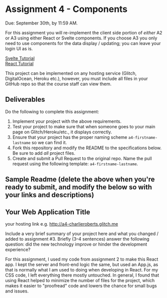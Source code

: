 Assignment 4 - Components
===

Due: September 30th, by 11:59 AM.

For this assignment you will re-implement the client side portion of *either* A2 or A3 using either React or Svelte components. If you choose A3 you only need to use components for the data display / updating; you can leave your login UI as is.

[Svelte Tutorial](https://github.com/cs-4241-2024/cs-4241-2024.github.io/blob/main/using.svelte.md)  
[React Tutorial](https://github.com/cs-4241-2024/cs-4241-2024.github.io/blob/main/using.react.md)  

This project can be implemented on any hosting service (Glitch, DigitalOcean, Heroku etc.), however, you must include all files in your GitHub repo so that the course staff can view them.

Deliverables
---

Do the following to complete this assignment:

1. Implement your project with the above requirements.
3. Test your project to make sure that when someone goes to your main page on Glitch/Heroku/etc., it displays correctly.
4. Ensure that your project has the proper naming scheme `a4-firstname-lastname` so we can find it.
5. Fork this repository and modify the README to the specifications below. Be sure to add *all* project files.
6. Create and submit a Pull Request to the original repo. Name the pull request using the following template: `a4-firstname-lastname`.

Sample Readme (delete the above when you're ready to submit, and modify the below so with your links and descriptions)
---

## Your Web Application Title

your hosting link e.g. http://a4-charlieroberts.glitch.me

Include a very brief summary of your project here and what you changed / added to assignment #3. Briefly (3–4 sentences) answer the following question: did the new technology improve or hinder the development experience?

For this assignment, I used my code from assignment 2 to make this React app. I kept the server and front-end logic the same, but used an App.js, as that is normally what I am used to doing when developing in React. For my CSS code, I left everything there mostly untouched. In general, I found that using React helped to minimize the number of files for the project, which makes it easier to "proofread" code and lowers the chance for small bugs and issues.

